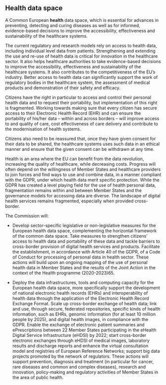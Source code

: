 ## Health data space

A Common European **health** data space, which is essential for advances in preventing, detecting and curing diseases as well as for informed, evidence-based decisions to improve the accessibility, effectiveness and sustainability of the healthcare systems.

 
The current regulatory and research models rely on access to health data, including individual level data from patients. Strengthening and extending the use and re-use of health data is critical for innovation in the healthcare sector. It also helps healthcare authorities to take evidence-based decisions to improve the accessibility, effectiveness and sustainability of the healthcare systems. It also contributes to the competitiveness of the EU’s industry. Better access to health data can significantly support the work of regulatory bodies in the healthcare system, the assessment of medical products and demonstration of their safety and efficacy.

Citizens have the right in particular to access and control their personal health data and to request their portability, but implementation of this right is fragmented. Working towards making sure that every citizen has secure access to their Electronic Health Record (EHR) and can ensure the portability of his/her data – within and across borders – will improve access to and quality of care, cost effectiveness of care delivery and contribute to the modernisation of health systems.

Citizens also need to be reassured that, once they have given consent for their data to be shared, the healthcare systems uses such data in an ethical manner and ensure that the given consent can be withdrawn at any time.

Health is an area where the EU can benefit from the data revolution, increasing the quality of healthcare, while decreasing costs. Progress will often depend on the willingness of Member States and healthcare providers to join forces and find ways to use and combine data, in a manner compliant with the GDPR, under which health data merit specific protection. While the GDPR has created a level playing field for the use of health personal data, fragmentation remains within and between Member States and the governance models for accessing data are diverse. The landscape of digital health services remains fragmented, especially when provided cross-border.

The Commission will:

* Develop sector-specific legislative or non-legislative measures for the European health data space, complementing the horizontal framework of the common data space. Take measures to strengthen citizens’ access to health data and portability of these data and tackle barriers to cross-border provision of digital health services and products. Facilitate the establishment, in accordance with Article 40 of the GDPR, of a Code of Conduct for processing of personal data in health sector. These actions will build upon an ongoing mapping of the use of personal health data in Member States and the results of the Joint Action in the context of the Health programme (2020-2023)65.

* Deploy the data infrastructures, tools and computing capacity for the European health data space, more specifically support the development of national electronic health records (EHRs) and interoperability of health data through the application of the Electronic Health Record Exchange Format. Scale up cross-border exchange of health data; link and use, through secure, federated repositories, specific kinds of health information, such as EHRs, genomic information (for at least 10 million people by 2025), and digital health images, in compliance with the GDPR. Enable the exchange of electronic patient summaries and ePrescriptions between 22 Member States participating in the eHealth Digital Service Infrastructure (eHDSI) by 2022; start cross-border electronic exchanges through eHDSI of medical images, laboratory results and discharge reports and enhance the virtual consultation model and registries of European Reference Networks; support big data projects promoted by the network of regulators. These actions will support prevention, diagnosis and treatment (in particular for cancer, rare diseases and common and complex diseases), research and innovation, policy-making and regulatory activities of Member States in the area of public health.
